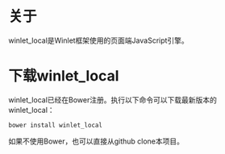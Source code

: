 # 关于

winlet_local是Winlet框架使用的页面端JavaScript引擎。

# 下载winlet_local

winlet_local已经在Bower注册。执行以下命令可以下载最新版本的winlet_local：

```
bower install winlet_local
```

如果不使用Bower，也可以直接从github clone本项目。

